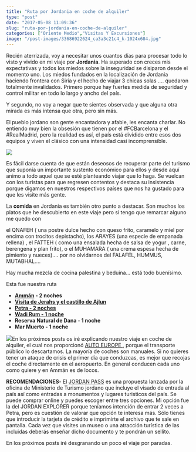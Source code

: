 ```yaml
---
title: "Ruta por Jordania en coche de alquiler"
type: "post"
date: "2017-05-08 11:09:36"
slug: "ruta-por-jordania-en-coche-de-alquiler"
categories: ["Oriente Medio","Visitas Y Excursiones"]
image: "/post-images/33686922624_ca3a3c21c4_k-1024x684.jpg"
---
```


Recién aterrizada, voy a necesitar unos cuantos días para procesar todo lo visto y vivido en mi viaje por **Jordania**. Ha superado con creces mis expectativas y todos los miedos sobre la inseguridad se disiparon desde el momento uno. Los miedos fundados en la localización de Jordania haciendo frontera con Siria y el hecho de viajar 3 chicas solas .... quedaron totalmente invalidados. Primero porque hay fuertes medida de seguridad y control militar en todo lo largo y ancho del país.

Y segundo, no voy a negar que te sientes observada y que alguna otra mirada es más intensa que otra, pero sin más.

El pueblo jordano son gente encantadora y afable, les encanta charlar. No entiendo muy bien la obsesión que tienen por el #FCBarcelona y el #RealMadrid, pero la realidad es así, el país está dividido entre esos dos equipos y viven el clásico con una intensidad casi incomprensible.

 ![](/post-images/33686922624_ca3a3c21c4_k-1024x684.jpg)





Es fácil darse cuenta de que están deseosos de recuperar parte del turismo que suponía un importante sustento económico para ellos y desde aquí animo a todo aquel que se esté planteando viajar que lo haga. Se vuelcan con los turistas para que regresen contentos y destaca su insistencia porque digamos en nuestros respectivos países que nos ha gustado para que les visite más gente.







La **comida** en Jordania es también otro punto a destacar. Son muchos los platos que he descubierto en este viaje pero si tengo que remarcar alguno me quedo con

el QNAFEH ( una postre dulce hecho con queso frito, caramelo y miel por encima con trocitos depistacho), los ARAYES (una especie de empanada rellena) , el FATTEH ( como una ensalada hecha de salsa de yogur , carne, berengena y plan frito), o el MUHAMARA ( una crema espesa hecha de pimiento y nueces).... por no olvidarnos del FALAFEL, HUMMUS, MUTABHAL....

Hay mucha mezcla de cocina palestina y beduina... está todo buenísimo.



Esta fue nuestra ruta

- **[Ammán](http://www.missviajes.com/un-dia-en-amman-que-ver-y-donde-comer/) - 2 noches**
- [**Visita de Jerahs y el castillo de Ajlun** ](http://www.missviajes.com/jerash-y-ajlun-excursion-de-1-dia/)
- [**Petra - 2 noches**](http://www.missviajes.com/dos-dias-en-petra-jordania/)
- [**Wadi Rum - 1 noche**](http://www.missviajes.com/estancia-en-el-desierto-wadi-rum-6378/)
- **Reserva Natural de Dana - 1 noche**
- **Mar Muerto - 1 noche**





![](/post-images/IMG_05491-300x225.jpg)En los próximos posts os iré explicando nuestro viaje en coche de alquiler, el cual nos proporcionó [AUTO EUROPE ](http://www.autoeurope.es/), porque el transporte público lo descartamos. La mayoría de coches son manuales. Si no quieres tener un ataque de crisis el primer día que conduzcas, es mejor que recojas el coche directamente en el aeropuerto. En general conducen cada uno como quiere y en Ammán es de locos.







**RECOMENDACIONES**- El [JORDAN PASS](https://www.jordanpass.jo/) es una propuesta lanzada por la oficina de Ministerio de Turismo jordano que incluye el visado de entrada al país así como entradas a monumentos y lugares turisticos del país. Se puede comprar online y puedes escoger entre tres opciones. Mi opción fue la del JORDAN EXPLORER porque teníamos intención de entrar 2 veces a Petra, pero es cuestión de valorar que opción te interesa más. Sólo tienes que introducir la tarjeta de crédito e imprimirte el archivo que te sale en pantalla. Cada vez que visites un museo o una atracción turística de las incluidas deberás enseñar dicho documento y te pondrán un sellito.



En los próximos posts iré desgranando un poco el viaje por paradas.